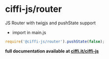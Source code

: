 # ciffi-js/router
JS Router with twigjs and pushState support

* import in main.js 
```javascript
require('@ciffi-js/router').pushState(false);
```


__full documentation available at [ciffi.it/ciffi-js](https://www.ciffi.it/ciffi-js/docs/router)__